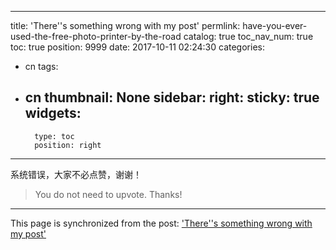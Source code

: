 
---
title: 'There''s something wrong with my post'
permlink: have-you-ever-used-the-free-photo-printer-by-the-road
catalog: true
toc_nav_num: true
toc: true
position: 9999
date: 2017-10-11 02:24:30
categories:
- cn
tags:
- cn
thumbnail: None
sidebar:
    right:
        sticky: true
widgets:
    -
        type: toc
        position: right
---


系统错误，大家不必点赞，谢谢！
>You do not need to upvote. Thanks!

- - -

This page is synchronized from the post: ['There''s something wrong with my post'](https://steemit.com/@mrspointm/have-you-ever-used-the-free-photo-printer-by-the-road)

